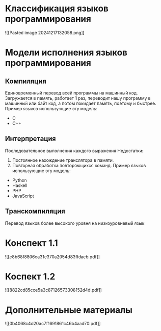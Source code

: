 # Классификация языков программирования
![[Pasted image 20241217132058.png]]
# Модели исполнения языков программирования
## Компиляция
Единовременный перевод всей программы на машинный код.
Загружается в память, работает 1 раз, переводит нашу программу в машинный или байт код, а потом покидает память, поэтому и быстрее.
Пример языков использующие эту модель:
- C
- C++
## Интерпретация
Последовательное выполнения каждого выражения
Недостатки:
1) Постоянное нахождение транслятора в памяти.
2) Повторная обработка повторяющихся команд.
Пример языков использующие эту модель:
- Python
- Haskell
- PHP
- JavaScript
## Транскомпиляция 
Перевод языков более высокого уровня на низкоуровневый язык

# Конспект 1.1
![[c8b68f8806ca31e370a2054d83ffdaeb.pdf]]

# Коспект 1.2
![[8822cd85cce5a3c87126573308152d4d.pdf]]

# Дополнительные материалы
![[0b4068c4d20ac7f1691861c46b4aad70.pdf]]